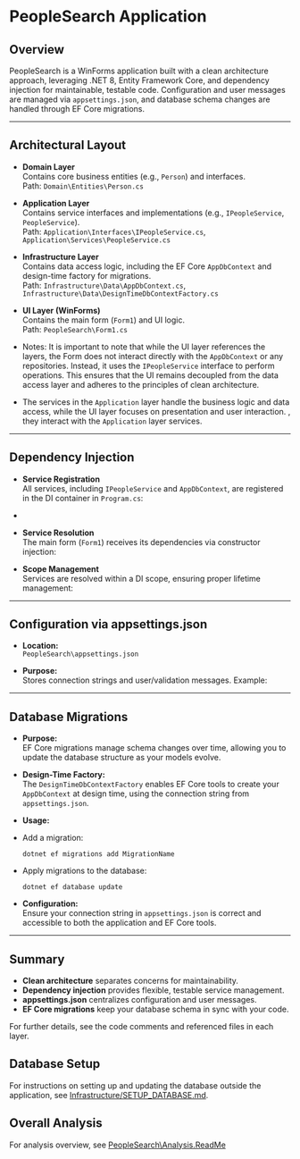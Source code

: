 # PeopleSearch Application

## Overview

PeopleSearch is a WinForms application built with a clean architecture approach, leveraging .NET 8, Entity Framework Core, and dependency injection for maintainable, testable code. Configuration and user messages are managed via `appsettings.json`, and database schema changes are handled through EF Core migrations.

---

## Architectural Layout

- **Domain Layer**  
  Contains core business entities (e.g., `Person`) and interfaces.  
  Path: `Domain\Entities\Person.cs`

- **Application Layer**  
  Contains service interfaces and implementations (e.g., `IPeopleService`, `PeopleService`).  
  Path: `Application\Interfaces\IPeopleService.cs`, `Application\Services\PeopleService.cs`

- **Infrastructure Layer**  
  Contains data access logic, including the EF Core `AppDbContext` and design-time factory for migrations.  
  Path: `Infrastructure\Data\AppDbContext.cs`, `Infrastructure\Data\DesignTimeDbContextFactory.cs`

- **UI Layer (WinForms)**  
  Contains the main form (`Form1`) and UI logic.  
  Path: `PeopleSearch\Form1.cs`

- Notes:  It is important to note that while the UI layer references the layers, the Form does not interact
  directly with the `AppDbContext` or any repositories. Instead, it uses the `IPeopleService` interface to perform operations. This ensures that the UI remains decoupled from the data access layer and adheres to the principles of clean architecture. 
- The services in the `Application` layer handle the business logic and data access, while the UI layer focuses on presentation and user interaction.
, they interact with the `Application` layer services.

---

## Dependency Injection

- **Service Registration**  
  All services, including `IPeopleService` and `AppDbContext`, are registered in the DI container in `Program.cs`:

  
 
- 
- **Service Resolution**  
  The main form (`Form1`) receives its dependencies via constructor injection:

- **Scope Management**  
  Services are resolved within a DI scope, ensuring proper lifetime management:

---

## Configuration via appsettings.json

- **Location:**  
`PeopleSearch\appsettings.json`

- **Purpose:**  
Stores connection strings and user/validation messages. 
Example:

---

## Database Migrations

- **Purpose:**  
EF Core migrations manage schema changes over time, allowing you to update the database structure as your models evolve.

- **Design-Time Factory:**  
The `DesignTimeDbContextFactory` enables EF Core tools to create your `AppDbContext` at design time, using the connection string from `appsettings.json`.

- **Usage:**  
- Add a migration:
  ```
  dotnet ef migrations add MigrationName
  ```
- Apply migrations to the database:
  ```
  dotnet ef database update
  ```

- **Configuration:**  
Ensure your connection string in `appsettings.json` is correct and accessible to both the application and EF Core tools.

---

## Summary

- **Clean architecture** separates concerns for maintainability.
- **Dependency injection** provides flexible, testable service management.
- **appsettings.json** centralizes configuration and user messages.
- **EF Core migrations** keep your database schema in sync with your code.

For further details, see the code comments and referenced files in each layer.

## Database Setup

For instructions on setting up and updating the database outside the application, see [Infrastructure/SETUP_DATABASE.md](Infrastructure/SETUP_DATABASE.md).

## Overall Analysis

For analysis overview, see [PeopleSearch\Analysis.ReadMe](../AnalysisReadMe.md)


